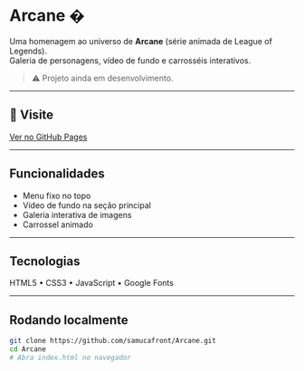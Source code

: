 # Arcane �

Uma homenagem ao universo de **Arcane** (série animada de League of Legends).  
Galeria de personagens, vídeo de fundo e carrosséis interativos.  

> ⚠️ Projeto ainda em desenvolvimento.

---

## 🔗 Visite

[Ver no GitHub Pages](https://samucafront.github.io/Arcane/)

---

## Funcionalidades

- Menu fixo no topo  
- Vídeo de fundo na seção principal  
- Galeria interativa de imagens  
- Carrossel animado  

---

## Tecnologias

HTML5 • CSS3 • JavaScript • Google Fonts

---

## Rodando localmente

```bash
git clone https://github.com/samucafront/Arcane.git
cd Arcane
# Abra index.html no navegador

